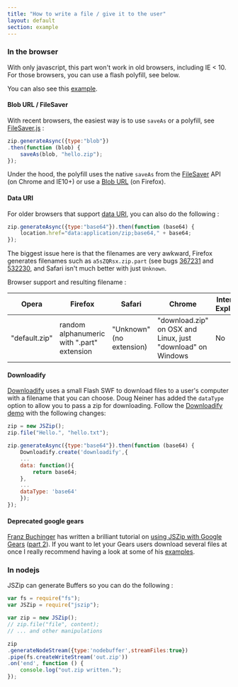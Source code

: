 ```yaml
---
title: "How to write a file / give it to the user"
layout: default
section: example
---
```


### In the browser

With only javascript, this part won't work in old browsers, including IE < 10.
For those browsers, you can use a flash polyfill, see below.

You can also see this
[example]({{site.baseurl}}/documentation/examples/download-zip-file.html).

#### Blob URL / FileSaver

With recent browsers, the easiest way is to use `saveAs` or a polyfill, see
[FileSaver.js](https://github.com/eligrey/FileSaver.js) :

```js
zip.generateAsync({type:"blob"})
.then(function (blob) {
    saveAs(blob, "hello.zip");
});
```

Under the hood, the polyfill uses the native `saveAs` from the
[FileSaver](http://www.w3.org/TR/file-writer-api/#the-filesaver-interface) API
(on Chrome and IE10+) or use a [Blob URL](http://updates.html5rocks.com/2011/08/Downloading-resources-in-HTML5-a-download)
(on Firefox).


#### Data URI

For older browsers that support [data URI](http://caniuse.com/datauri), you can also
do the following :

```js
zip.generateAsync({type:"base64"}).then(function (base64) {
    location.href="data:application/zip;base64," + base64;
});
```

The biggest issue here is that the filenames are very awkward, Firefox
generates filenames such as `a5sZQRsx.zip.part` (see bugs
[367231](https://bugzilla.mozilla.org/show_bug.cgi?id=367231) and
[532230](https://bugzilla.mozilla.org/show_bug.cgi?id=532230), and Safari
isn't much better with just `Unknown`.

Browser support and resulting filename :

Opera  | Firefox | Safari | Chrome | Internet Explorer
-------|---------|--------|--------|------------------
"default.zip" | random alphanumeric with ".part" extension | "Unknown" (no extension) | "download.zip" on OSX and Linux, just "download" on Windows | No

#### Downloadify

[Downloadify](https://github.com/dcneiner/downloadify) uses a small Flash SWF
to download files to a user's computer with a filename that you can choose.
Doug Neiner has added the `dataType` option to allow you to pass a zip for
downloading. Follow the [Downloadify demo](http://pixelgraphics.us/downloadify/test.html)
with the following changes:

```js
zip = new JSZip();
zip.file("Hello.", "hello.txt");

zip.generateAsync({type:"base64"}).then(function (base64) {
    Downloadify.create('downloadify',{
    ...
    data: function(){
        return base64;
    },
    ...
    dataType: 'base64'
    });
});
```

<!--
TODO : send data as GET / POST ?
-->

#### Deprecated google gears

[Franz Buchinger](http://www.picurl.org/blog/author/franz/) has written a
brilliant tutorial on [using JSZip with Google Gears](http://www.picurl.org/blog/2009/11/22/creating-zip-archives-with-gears)
([part 2](http://www.picurl.org/blog/2009/11/29/gearszipper-part2-adding-support-for-real-files-and-canvas-elements/)).
If you want to let your Gears users download several files at once I really
recommend having a look at some of his [examples](http://picurl.org/gears/zipper/).



### In nodejs

JSZip can generate Buffers so you can do the following :

```js
var fs = require("fs");
var JSZip = require("jszip");

var zip = new JSZip();
// zip.file("file", content);
// ... and other manipulations

zip
.generateNodeStream({type:'nodebuffer',streamFiles:true})
.pipe(fs.createWriteStream('out.zip'))
.on('end', function () {
    console.log("out.zip written.");
});
```


